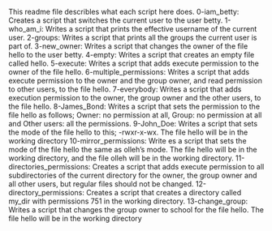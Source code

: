 This readme file describles what each script here does.
0-iam_betty: Creates a script that switches the current user to the user betty.
1-who_am_i: Writes a script that prints the effective username of the current user.
2-groups: Writes a script that prints all the groups the current user is part of.
3-new_owner: Writes a script that changes the owner of the file hello to the user betty.
4-empty: Writes a script that creates an empty file called hello.
5-execute: Writes a script that adds execute permission to the owner of the file hello.
6-multiple_permissions: Writes a script that adds execute permission to the owner and the group owner, and read permission to other users, to the file hello.
7-everybody: Writes a script that adds execution permission to the owner, the group owner and the other users, to the file hello.
8-James_Bond: Writes a script that sets the permission to the file hello as follows; Owner: no permission at all, Group: no permission at all and Other users: all the permissions.
9-John_Doe: Writes a script that sets the mode of the file hello to this; -rwxr-x-wx. The file hello will be in the working directory
10-mirror_permissions: Write es a script that sets the mode of the file hello the same as olleh’s mode. The file hello will be in the working directory, and the file olleh will be in the working directory.
11-directories_permissions: Creates a script that adds execute permission to all subdirectories of the current directory for the owner, the group owner and all other users, but regular files should not be changed.
12-directory_permissions: Creates a script that creates a directory called my_dir with permissions 751 in the working directory.
13-change_group: Writes a script that changes the group owner to school for the file hello. The file hello will be in the working directory
